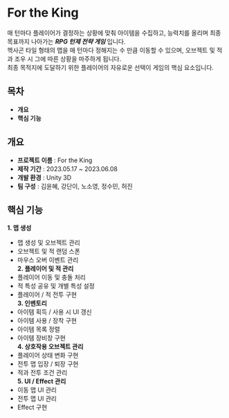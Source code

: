 For the King
============

매 턴마다 플레이어가 결정하는 상황에 맞춰 아이템을 수집하고, 능력치를 올리며 최종 목표까지 나아가는 ***RPG 턴제 전략 게임*** 입니다.  
헥사곤 타일 형태의 맵을 매 턴마다 정해지는 수 만큼 이동할 수 있으며, 오브젝트 및 적과 조우 시 그에 따른 상황을 마주하게 됩니다.  
최종 목적지에 도달하기 위한 플레이어의 자유로운 선택이 게임의 핵심 요소입니다.  

## 목차
- **개요**
- **핵심 기능**

## 개요
- **프로젝트 이름** : For the King
- **제작 기간** : 2023.05.17 ~ 2023.06.08
- **개발 환경** : Unity 3D
- **팀 구성** : 김윤혜, 강단이, 노소영, 정수민, 허진

## 핵심 기능
**1. 맵 생성**  
   -  맵 생성 및 오브젝트 관리
   -  오브젝트 및 적 랜덤 스폰
   -  마우스 오버 이벤트 관리  
**2. 플레이어 및 적 관리**  
   - 플레이어 이동 및 충돌 처리
   - 적 특성 공유 및 개별 특성 설정
   - 플레이어 / 적 전투 구현  
**3. 인벤토리**  
   - 아이템 획득 / 사용 시 UI 갱신
   - 아이템 사용 / 장착 구현
   - 아이템 목록 정렬
   - 아이템 장비창 구현  
**4. 상호작용 오브젝트 관리**  
   - 플레이어 상태 변화 구현
   - 전투 맵 입장 / 퇴장 구현
   - 적과 전투 조건 관리  
**5. UI / Effect 관리**  
   - 이동 맵 UI 관리
   - 전투 맵 UI 관리
   - Effect 구현  
